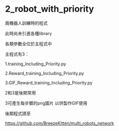# 2_robot_with_priority

兩機器人訓練時的程式

此時尚未引進各種library

各類參數全位於主程式中

主程式有3：

1.training_Including_Priority.py 

2.Reward_training_Including_Priority.py

3.GIF_Reward_training_Including_Priority.py

2和3是後期常用 

3可產生每步驟的png圖片 以供製作GIF使用

後期程式請至

https://github.com/BreezeKitten/multi_robots_network
